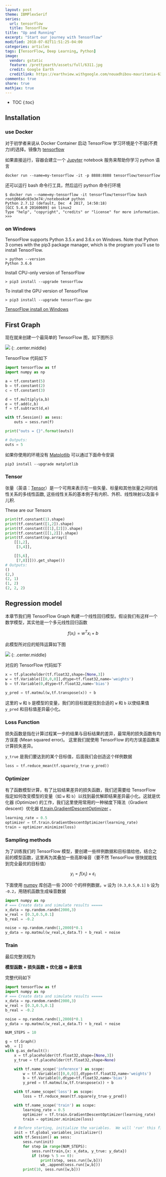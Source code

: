 ```yaml
---
layout: post
theme: IBMPlexSerif
series: 
  url: tensorflow
  title: TensorFlow
title: "Up and Running"
excerpt: "Start our journey with TensorFlow"
modified: 2018-07-02T11:51:25-04:00
categories: articles
tags: [TensorFlow, Deep Learning, Python]
image:
  vendor: gstatic
  feature: /prettyearth/assets/full/6311.jpg
  credit: Google Earth
  creditlink: https://earthview.withgoogle.com/nouadhibou-mauritania-6311
comments: true
share: true
mathjax: true
---
```


* TOC
{:toc}

## Installation

### use Docker

对于初学者来说从 Docker Container 启动 TensorFlow 学习环境是个不错(不费力)的选择。镜像为 [tensorflow][docker/tensorflow]

如果直接运行，容器会建立一个 [Jupyter][jupyter] notebook 服务来帮助你学习 python 语言

`docker run --name=my-tensorflow -it -p 8888:8888 tensorflow/tensorflow`

还可以运行 bash 命令行工具，然后运行 python 命令行环境
```
$ docker run --name=my-tensorflow -it tensorflow/tensorflow bash
root@06a6c03e3e74:/notebooks# python
Python 2.7.12 (default, Dec  4 2017, 14:50:18)
[GCC 5.4.0 20160609] on linux2
Type "help", "copyright", "credits" or "license" for more information.
>>>
```

### on Windows

TensorFlow supports Python 3.5.x and 3.6.x on Windows. Note that Python 3 comes with the pip3 package manager, which is the program you'll use to install TensorFlow.
```
> python --version
Python 3.6.6
```

Install CPU-only version of TensorFlow
```
> pip3 install --upgrade tensorflow
```

To install the GPU version of TensorFlow
```
> pip3 install --upgrade tensorflow-gpu
```

[TensorFlow install on Windows](https://www.tensorflow.org/install/install_windows)

## First Graph

现在就来创建一个最简单的 TensorFlow 图，如下图所示

![](/images/tensorflow/simple-tensorflow.png)
{: .center.middle}

TensorFlow 代码如下
```python
import tensorflow as tf
import numpy as np

a = tf.constant(5)
b = tf.constant(2)
c = tf.constant(3)

d = tf.multiply(a,b)
e = tf.add(c,b)
f = tf.subtract(d,e)

with tf.Session() as sess:
    outs = sess.run(f)

print("outs = {}".format(outs))

# Outputs:
outs = 5
```

如果你使用的环境没有 [Matplotlib][matplotlib] 可以通过下面命令安装
```
pip3 install --upgrade matplotlib
```

### Tensor

张量（英语：[Tensor][wiki/Tensor]）是一个可用来表示在一些矢量、标量和其他张量之间的线性关系的多线性函数, 这些线性关系的基本例子有内积、外积、线性映射以及笛卡儿积.

These are our Tensors
```python
print(tf.constant(1).shape)
print(tf.constant([1,2]).shape)
print(tf.constant([[1],[2]]).shape)
print(tf.constant([[1,2]]).shape)
print(tf.constant(np.array([
    [[1,2],
     [3,4]],

    [[5,6],
     [7,8]]])).get_shape())
# Outputs:
()
(2,)
(2, 1)
(1, 2)
(2, 2, 2)
```

## Regression model

本章节我们用 TensorFlow Graph 构建一个线性回归模型。假设我们有这样一个数学模型，其实他是一个多元线性回归函数

$$f(x_i) = w^Tx_i + b$$

此模型所对应的矩阵运算如下图

![](/images/tensorflow/simple-regression-tensorflow.png)
{: .center.middle}

对应的 TensorFlow 代码如下
```python
x = tf.placeholder(tf.float32,shape=[None,3])
w = tf.Variable([[0,0,0]],dtype=tf.float32,name='weights')
b = tf.Variable(0,dtype=tf.float32,name='bias')

y_pred = tf.matmul(w,tf.transpose(x)) + b
```
这里的 `w` 和 `b` 是模型的变量，我们的目标就是找到合适的 `w` 和 `b` 以使结果值 `y_pred` 和目标值差异最小化。

### Loss Function

损失函数是指在计算过程某一步的结果与目标结果的差异，最常用的损失函数有均方误差 (Mean squared error)。 这里我们就使用 TensorFlow 的均方误差函数来计算损失差异。

`y_true` 是我们要达到的某个目标值，后面我们会创造这个样例数据
```python
loss = tf.reduce_mean(tf.square(y_true-y_pred))
```

### Optimizer

有了函数模型计算，有了比较结果差异的损失函数，我们还需要给 TensorFlow 指定如何改变模型的变量（如 `w` 和 `b`）以找到最优解即结果差异最小化。这就是优化器 (Optimizer) 的工作，我们这里使用常用的一种梯度下降法（Gradient descent）优化器 [
tf.train.GradientDescentOptimizer][tf/GradientDescentOptimizer] 。

```python
learning_rate = 0.5
optimizer = tf.train.GradientDescentOptimizer(learning_rate)
train = optimizer.minimize(loss)
```

### Sampling methods

为了训练我们的 TensorFlow 模型，要创建一些样例数据和目标值给他，结合之前的模型函数，这里再为其叠加一些高斯噪音（要不然 TensorFlow 很快就能找到完全最优的目标值）

$$y_i = f(x_i) + \varepsilon_i$$

下面使用 [numpy][numpy] 库创造一些 2000 个的样例数据，`w` 设为 `[0.3,0.5,0.1]` `b` 设为 `-0.2`，用随机函数生成噪音数据
```python
import numpy as np
# === Create data and simulate results =====
x_data = np.random.randn(2000,3)
w_real = [0.3,0.5,0.1]
b_real = -0.2

noise = np.random.randn(1,2000)*0.1
y_data = np.matmul(w_real,x_data.T) + b_real + noise
```

### Train
最后完整流程为

**模型函数 + 损失函数 + 优化器 =\> 最优值**

完整代码如下
```python
import tensorflow as tf
import numpy as np
# === Create data and simulate results =====
x_data = np.random.randn(2000,3)
w_real = [0.3,0.5,0.1]
b_real = -0.2

noise = np.random.randn(1,2000)*0.1
y_data = np.matmul(w_real,x_data.T) + b_real + noise

NUM_STEPS = 10

g = tf.Graph()
wb_ = []
with g.as_default():
    x = tf.placeholder(tf.float32,shape=[None,3])
    y_true = tf.placeholder(tf.float32,shape=None)

    with tf.name_scope('inference') as scope:
        w = tf.Variable([[0,0,0]],dtype=tf.float32,name='weights')
        b = tf.Variable(0,dtype=tf.float32,name='bias')
        y_pred = tf.matmul(w,tf.transpose(x)) + b

    with tf.name_scope('loss') as scope:
        loss = tf.reduce_mean(tf.square(y_true-y_pred))

    with tf.name_scope('train') as scope:
        learning_rate = 0.5
        optimizer = tf.train.GradientDescentOptimizer(learning_rate)
        train = optimizer.minimize(loss)

    # Before starting, initialize the variables.  We will 'run' this first.
    init = tf.global_variables_initializer()
    with tf.Session() as sess:
        sess.run(init)      
        for step in range(NUM_STEPS):
            sess.run(train,{x: x_data, y_true: y_data})
            if (step % 5 == 0):
                print(step, sess.run([w,b]))
                wb_.append(sess.run([w,b]))
        print(10, sess.run([w,b]))
```




[docker/tensorflow]:https://hub.docker.com/r/tensorflow/tensorflow/

[jupyter]:http://jupyter.org/
[numpy]:http://www.numpy.org/
[matplotlib]:https://matplotlib.org

[wiki/Tensor]:https://en.wikipedia.org/wiki/Tensor
[wiki/Loss_function]:https://en.wikipedia.org/wiki/Loss_function
[wiki/Gradient_descent]:https://en.wikipedia.org/wiki/Gradient_descent

[tf/GradientDescentOptimizer]:https://www.tensorflow.org/api_docs/python/tf/train/GradientDescentOptimizer
